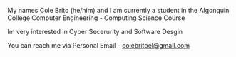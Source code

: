 My names Cole Brito (he/him) and I am currently a student in the Algonquin College Computer Engineering - Computing Science Course 

Im very interested in Cyber Secerurity and Software Desgin

You can reach me via
Personal Email - colebritoel@gmail.com

<!---
Cole-Brito/Cole-Brito is a ✨ special ✨ repository because its `README.md` (this file) appears on your GitHub profile.
You can click the Preview link to take a look at your changes.
--->
